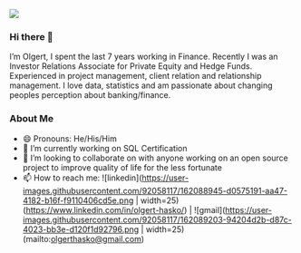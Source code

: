

![](https://user-images.githubusercontent.com/92058117/162070147-b8c43d5a-2d11-40d7-b5b0-94d3e336650b.png)
### Hi there 👋

I’m Olgert, I spent the last 7 years working in Finance. Recently I was an Investor Relations Associate for Private Equity and Hedge Funds. Experienced in project management, client relation and relationship management. I love data, statistics and am passionate about changing peoples perception about banking/finance.

### About Me ###

- 😄 Pronouns: He/His/Him
- 🔭 I’m currently working on SQL Certification
- 👯 I’m looking to collaborate on with anyone working on an open source project to improve quality of life for the less fortunate
- 📫 How to reach me: ![linkedin](https://user-images.githubusercontent.com/92058117/162088945-d0575191-aa47-4182-b16f-f9110406cd5e.png | width=25)(https://www.linkedin.com/in/olgert-hasko/) | ![gmail](https://user-images.githubusercontent.com/92058117/162089203-94204d2b-d87c-4023-bb3e-d120f1d92796.png | width=25) (mailto:olgerthasko@gmail.com)





<!--
**OlgertHasko/OlgertHasko** is a ✨ _special_ ✨ repository because its `README.md` (this file) appears on your GitHub profile.

Here are some ideas to get you started:

- 🔭 I’m currently working on ...
- 🌱 I’m currently learning ...
- 👯 I’m looking to collaborate on ...
- 🤔 I’m looking for help with ...
- 💬 Ask me about ...
- 📫 How to reach me: ...
- 😄 Pronouns: ...
- ⚡ Fun fact: ...
-->
